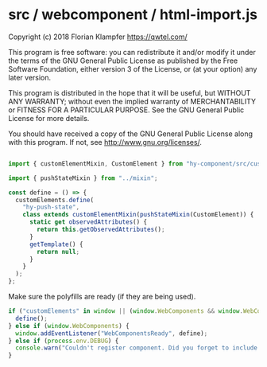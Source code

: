 # src / webcomponent / html-import.js
Copyright (c) 2018 Florian Klampfer <https://qwtel.com/>

This program is free software: you can redistribute it and/or modify
it under the terms of the GNU General Public License as published by
the Free Software Foundation, either version 3 of the License, or
(at your option) any later version.

This program is distributed in the hope that it will be useful,
but WITHOUT ANY WARRANTY; without even the implied warranty of
MERCHANTABILITY or FITNESS FOR A PARTICULAR PURPOSE.  See the
GNU General Public License for more details.

You should have received a copy of the GNU General Public License
along with this program.  If not, see <http://www.gnu.org/licenses/>.


```js

import { customElementMixin, CustomElement } from "hy-component/src/custom-element";

import { pushStateMixin } from "../mixin";

const define = () => {
  customElements.define(
    "hy-push-state",
    class extends customElementMixin(pushStateMixin(CustomElement)) {
      static get observedAttributes() {
        return this.getObservedAttributes();
      }
      getTemplate() {
        return null;
      }
    }
  );
};
```

Make sure the polyfills are ready (if they are being used).


```js
if ("customElements" in window || (window.WebComponents && window.WebComponents.ready)) {
  define();
} else if (window.WebComponents) {
  window.addEventListener("WebComponentsReady", define);
} else if (process.env.DEBUG) {
  console.warn("Couldn't register component. Did you forget to include a WebComponents polyfill?");
}
```


